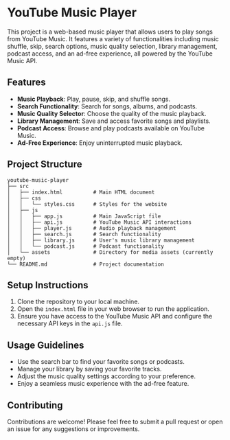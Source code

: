 # YouTube Music Player

This project is a web-based music player that allows users to play songs from YouTube Music. It features a variety of functionalities including music shuffle, skip, search options, music quality selection, library management, podcast access, and an ad-free experience, all powered by the YouTube Music API.

## Features

- **Music Playback**: Play, pause, skip, and shuffle songs.
- **Search Functionality**: Search for songs, albums, and podcasts.
- **Music Quality Selector**: Choose the quality of the music playback.
- **Library Management**: Save and access favorite songs and playlists.
- **Podcast Access**: Browse and play podcasts available on YouTube Music.
- **Ad-Free Experience**: Enjoy uninterrupted music playback.

## Project Structure

```
youtube-music-player
├── src
│   ├── index.html          # Main HTML document
│   ├── css
│   │   └── styles.css      # Styles for the website
│   ├── js
│   │   ├── app.js          # Main JavaScript file
│   │   ├── api.js          # YouTube Music API interactions
│   │   ├── player.js       # Audio playback management
│   │   ├── search.js       # Search functionality
│   │   ├── library.js      # User's music library management
│   │   └── podcast.js      # Podcast functionality
│   └── assets              # Directory for media assets (currently empty)
└── README.md               # Project documentation
```

## Setup Instructions

1. Clone the repository to your local machine.
2. Open the `index.html` file in your web browser to run the application.
3. Ensure you have access to the YouTube Music API and configure the necessary API keys in the `api.js` file.

## Usage Guidelines

- Use the search bar to find your favorite songs or podcasts.
- Manage your library by saving your favorite tracks.
- Adjust the music quality settings according to your preference.
- Enjoy a seamless music experience with the ad-free feature.

## Contributing

Contributions are welcome! Please feel free to submit a pull request or open an issue for any suggestions or improvements.
